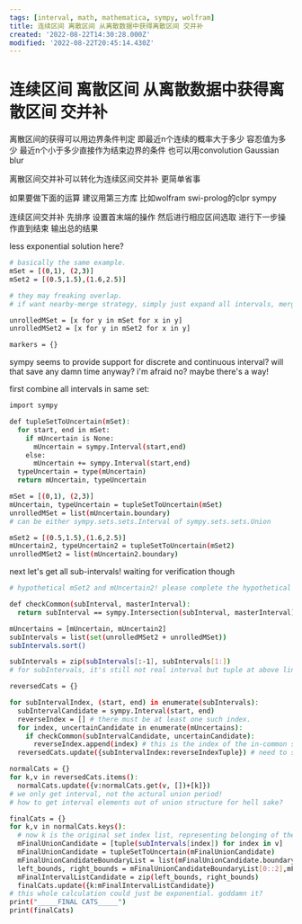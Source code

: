 ```yaml
---
tags: [interval, math, mathematica, sympy, wolfram]
title: 连续区间 离散区间 从离散数据中获得离散区间 交并补
created: '2022-08-22T14:30:28.000Z'
modified: '2022-08-22T20:45:14.430Z'
---
```


# 连续区间 离散区间 从离散数据中获得离散区间 交并补

离散区间的获得可以用边界条件判定 即最近n个连续的概率大于多少 容忍值为多少 最近n个小于多少直接作为结束边界的条件 也可以用convolution Gaussian blur

离散区间交并补可以转化为连续区间交并补 更简单省事

如果要做下面的运算 建议用第三方库 比如wolfram swi-prolog的clpr sympy

连续区间交并补 先排序 设置首末端的操作 然后进行相应区间选取 进行下一步操作直到结束 输出总的结果

less exponential solution here?
```bash
# basically the same example.
mSet = [(0,1), (2,3)]
mSet2 = [(0.5,1.5),(1.6,2.5)]

# they may freaking overlap.
# if want nearby-merge strategy, simply just expand all intervals, merge them with union and shrink the individual intervals inside union respectively.

unrolledMSet = [x for y in mSet for x in y]
unrolledMSet2 = [x for y in mSet2 for x in y]

markers = {}
```

sympy seems to provide support for discrete and continuous interval? will that save any damn time anyway? i'm afraid no? maybe there's a way!

first combine all intervals in same set:
```bash
import sympy

def tupleSetToUncertain(mSet):
  for start, end in mSet:
    if mUncertain is None:
      mUncertain = sympy.Interval(start,end)
    else:
      mUncertain += sympy.Interval(start,end)
  typeUncertain = type(mUncertain)
  return mUncertain, typeUncertain

mSet = [(0,1), (2,3)]
mUncertain, typeUncertain = tupleSetToUncertain(mSet)
unrolledMSet = list(mUncertain.boundary)
# can be either sympy.sets.sets.Interval of sympy.sets.sets.Union

mSet2 = [(0.5,1.5),(1.6,2.5)]
mUncertain2, typeUncertain2 = tupleSetToUncertain(mSet2)
unrolledMSet2 = list(mUncertain2.boundary)
```

next let's get all sub-intervals! waiting for verification though
```bash
# hypothetical mSet2 and mUncertain2! please complete the hypothetical shit and make it runnable!

def checkCommon(subInterval, masterInterval):
  return subInterval == sympy.Intersection(subInterval, masterInterval)

mUncertains = [mUncertain, mUncertain2]
subIntervals = list(set(unrolledMSet2 + unrolledMSet))
subIntervals.sort()

subIntervals = zip(subIntervals[:-1], subIntervals[1:])
# for subIntervals, it's still not real interval but tuple at above line.

reversedCats = {}

for subIntervalIndex, (start, end) in enumerate(subIntervals):
  subIntervalCandidate = sympy.Interval(start, end)
  reverseIndex = [] # there must be at least one such index.
  for index, uncertainCandidate in enumerate(mUncertains):
    if checkCommon(subIntervalCandidate, uncertainCandidate):
      reverseIndex.append(index) # this is the index of the in-common set of the original set list
  reversedCats.update({subIntervalIndex:reverseIndexTuple}) # need to sort and index? or not to sort because this is already done?

normalCats = {}
for k,v in reversedCats.items():
  normalCats.update({v:normalCats.get(v, [])+[k]})
# we only get interval, not the actural union period!
# how to get interval elements out of union structure for hell sake?

finalCats = {}
for k,v in normalCats.keys():
  # now k is the original set index list, representing belonging of the below union.
  mFinalUnionCandidate = [tuple(subIntervals[index]) for index in v]
  mFinalUnionCandidate = tupleSetToUncertain(mFinalUnionCandidate) 
  mFinalUnionCandidateBoundaryList = list(mFinalUnionCandidate.boundary)
  left_bounds, right_bounds = mFinalUnionCandidateBoundaryList[0::2],mFinalUnionCandidateBoundaryList[1::2] # check it dammit! not sure how to step the list properly?
  mFinalIntervalListCandidate = zip(left_bounds, right_bounds)
  finalCats.update({k:mFinalIntervalListCandidate})
# this whole calculation could just be exponential. goddamn it?
print("_____FINAL CATS_____")
print(finalCats)
``````
